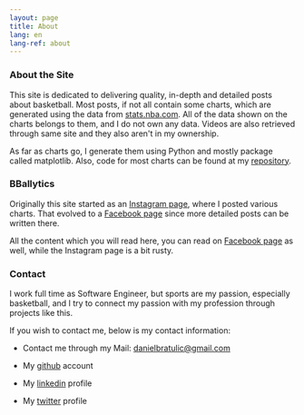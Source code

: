 ```yaml
---
layout: page
title: About
lang: en
lang-ref: about
---
```


### About the Site

This site is dedicated to delivering quality, in-depth and detailed posts about basketball. Most posts, if not all contain some charts, which are generated using the data from [stats.nba.com](https://stats.nba.com/). All of the data shown on the charts belongs to them, and I do not own any data. Videos are also retrieved through same site and they also aren't in my ownership.

As far as charts go, I generate them using Python and mostly package called matplotlib. Also, code for most charts can be found at my [repository](https://github.com/danchyy/Basketball_Analytics/).

### BBallytics

Originally this site started as an [Instagram page](https://www.instagram.com/bballytics), where I posted various charts. That evolved to a [Facebook page](https://www.facebook.com/bballytics) since more detailed posts can be written there.

All the content which you will read here, you can read on [Facebook page](https://www.facebook.com/bballytics) as well, while the Instagram page is a bit rusty.

### Contact

I work full time as Software Engineer, but sports are my passion, especially basketball, and I try to connect my passion with my profession through projects like this.

If you wish to contact me, below is my contact information:

* Contact me through my Mail: [danielbratulic@gmail.com](mailto:danielbratulic@gmail.com)

* My [github](https://github.com/danchyy) account

* My [linkedin](https://www.linkedin.com/in/daniel-bratulic/) profile

* My [twitter](https://twitter.com/daniel_bratulic) profile
